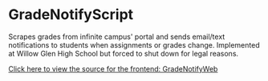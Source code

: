 GradeNotifyScript
=================

Scrapes grades from infinite campus' portal and sends email/text notifications to students when assignments or grades change. Implemented at Willow Glen High School but forced to shut down for legal reasons.

[Click here to view the source for the frontend: GradeNotifyWeb](https://github.com/NoahSaso/GradeNotifyWeb)
